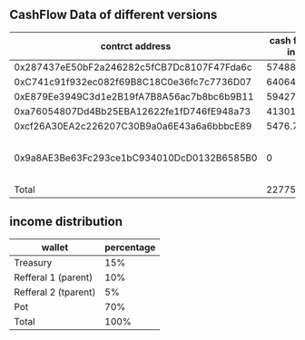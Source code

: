 ## CashFlow Data of different versions

| contrct address                            | cash flow in | Version                          |
| ------------------------------------------ | ------------ | -------------------------------- |
| 0x287437eE50bF2a246282c5fCB7Dc8107F47Fda6c | 57488.63     | 0.2                              |
| 0xC741c91f932ec082f69B8C18C0e36fc7c7736D07 | 64064.55     | 0.2                              |
| 0xE879Ee3949C3d1e2B19fA7B8A56ac7b8bc6b9B11 | 59427.22     | 0.2                              |
| 0xa76054807Dd4Bb25EBA12622fe1fD746fE948a73 | 41301.93     | 0.2                              |
| 0xcf26A30EA2c226207C30B9a0a6E43a6a6bbbcE89 | 5476.72      | 0.2                              |
| 0x9a8AE3Be63Fc293ce1bC934010DcD0132B6585B0 | 0            | Version0.1 no cash flow recorded |
| Total                                      | 227759.05    | -                                |


##  income distribution

| wallet               | percentage |
| -------------------- | ---------- |
| Treasury             | 15%        |
| Refferal 1 (parent)  | 10%        |
| Refferal 2 (tparent) | 5%         |
| Pot                  | 70%        |
| Total                | 100%       |

